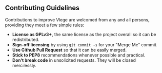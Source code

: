 <!--
# CONTRIBUTING.md
# EugeneKay/vlege
# -->

Contributing Guidelines
-----------------------

Contributions to improve Vlege are welcomed from any and all persons, providing they meet a few simple rules:

  * **License as GPLv3+**, the same license as the project overall so it can be redistributed.
  * **Sign-off licensing** by using `git commit -s` for your "Merge Me" commit.
  * **Use Github Pull Request** so that it can be easily merged.
  * **Stick to PEP8** recommendations whenever possible and practical.
  * **Don't break code** in unsolicited requests. They will be closed mercilessly.
